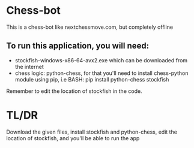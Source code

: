 # Chess-bot
This is a chess-bot like nextchessmove.com, but completely offline 

## To run this application, you will need: 
- stockfish-windows-x86-64-avx2.exe which can be downloaded from the internet
- chess logic: python-chess, for that you'll need to install chess-python module using pip, i.e
  BASH: 
  pip install python-chess stockfish

Remember to edit the location of stockfish in the code.

# TL/DR
Download the given files, install stockfish and python-chess, edit the location of stockfish, and you'll be able to run the app
